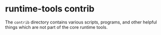 # runtime-tools contrib

The `contrib` directory contains various scripts, programs, and other helpful things which are not part of the core runtime tools.
